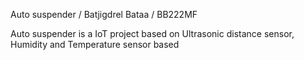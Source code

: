 Auto suspender / Batjigdrel Bataa / BB222MF

Auto suspender is a IoT project based on Ultrasonic distance sensor, Humidity and Temperature sensor based 

